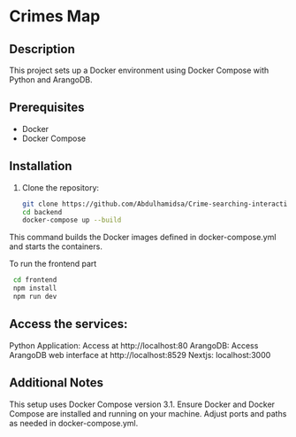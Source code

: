 # Crimes Map

## Description
This project sets up a Docker environment using Docker Compose with Python and ArangoDB.

## Prerequisites
- Docker
- Docker Compose

## Installation
1. Clone the repository:
   ```bash
   git clone https://github.com/Abdulhamidsa/Crime-searching-interactive-map
   cd backend
   docker-compose up --build
This command builds the Docker images defined in docker-compose.yml and starts the containers.

To run the frontend part
   ```bash
    cd frontend
    npm install
    npm run dev
   ```

## Access the services:
Python Application: Access at http://localhost:80
ArangoDB: Access ArangoDB web interface at http://localhost:8529
Nextjs: localhost:3000

## Additional Notes
This setup uses Docker Compose version 3.1.
Ensure Docker and Docker Compose are installed and running on your machine.
Adjust ports and paths as needed in docker-compose.yml.

